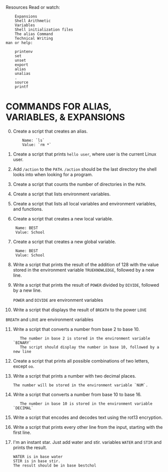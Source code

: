 Resources
    Read or watch:

        Expansions
        Shell Arithmetic
        Variables
        Shell initialization files
        The alias Command
        Technical Writing
    man or help:

        printenv
        set
        unset
        export
        alias
        unalias
        .
        source
        printf
# COMMANDS FOR ALIAS, VARIABLES, & EXPANSIONS

0. Create a script that creates an alias.

           Name: `ls`
           Value: `rm *`

1. Create a script that prints `hello user`, where user is the current Linux
user.

2. Add `/action` to the `PATH`. `/action` should be the last directory the shell
looks into when looking for a program.

3. Create a script that counts the number of directories in the `PATH`.

4. Create a script that lists environment variables.

5. Create a script that lists all local variables and environment variables, and
functions.

6. Create a script that creates a new local variable.

        Name: BEST
        Value: School
   
9. Create a script that creates a new global variable.

        Name: BEST
        Value: School

8. Write a script that prints the result of the addition of 128 with the value
stored in the environment variable `TRUEKNOWLEDGE`, followed by a new line.

9. Write a script that prints the result of `POWER` divided by `DIVIDE`, followed
by a new line.

   `POWER` and `DIVIDE` are environment variables

10. Write a script that displays the result of `BREATH` to the power `LOVE`

   `BREATH` and `LOVE` are environment variables
 
11. Write a script that converts a number from base 2 to base 10.

           The number in base 2 is stored in the environment variable `BINARY`
           The script should display the number in base 10, followed by a new line

 
12. Create a script that prints all possible combinations of two letters, except
`oo`.

13. Write a script that prints a number with two decimal places.

        The number will be stored in the environment variable `NUM`.

14. Write a script that converts a number from base 10 to base 16.

           The number in base 10 is stored in the environment variable `DECIMAL`
  
100. Write a script that encodes and decodes text using the rot13 encryption.

101. Write a script that prints every other line from the input, starting with 
the first line.

17. I'm an instant star. Just add water and stir.
variables `WATER` and `STIR` and prints the result.

        WATER is in base water
        STIR is in base stir.
        The result should be in base bestchol
